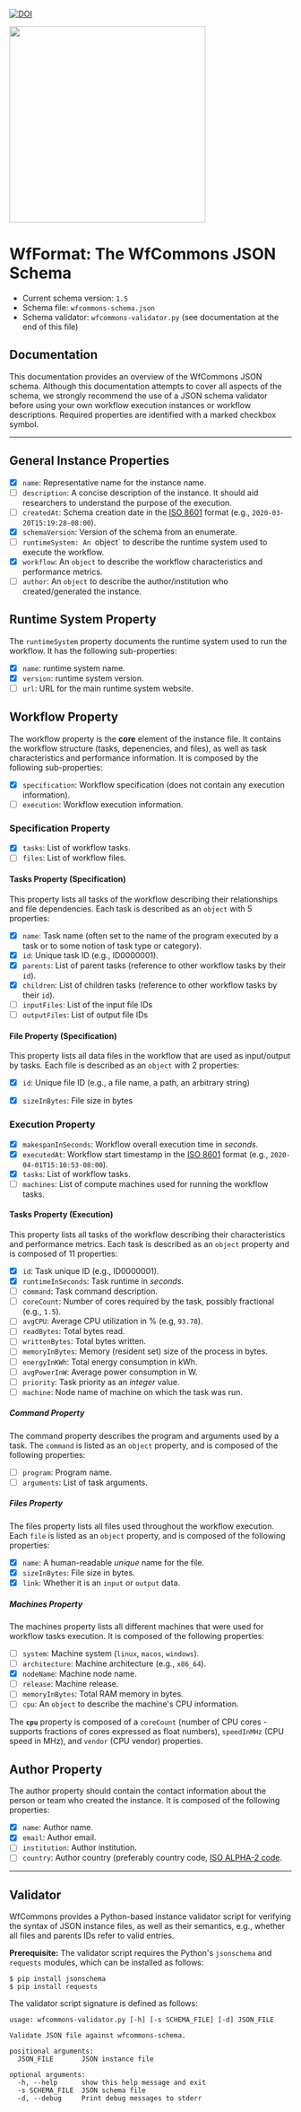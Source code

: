 [![DOI](https://zenodo.org/badge/252368853.svg)](https://zenodo.org/badge/latestdoi/252368853)


<a href="https://wfcommons.org" target="_blank"><img src="https://wfcommons.org/images/wfcommons-horizontal.png" width="350" /></a>

# WfFormat: The WfCommons JSON Schema

- Current schema version: `1.5`
- Schema file: `wfcommons-schema.json`
- Schema validator: `wfcommons-validator.py` (see documentation at the end of this file)

## Documentation

This documentation provides an overview of the WfCommons JSON schema. Although this documentation attempts to cover all aspects of the schema, we strongly recommend the use of a JSON schema validator before using your own workflow execution instances or workflow descriptions. Required properties are identified with a marked checkbox symbol.

---

## General Instance Properties

- [x] `name`: Representative name for the instance name.
- [ ] `description`: A concise description of the instance. It should aid researchers to understand the purpose of the execution.
- [ ] `createdAt`: Schema creation date in the [ISO 8601](http://en.wikipedia.org/wiki/ISO_8601) format (e.g., `2020-03-20T15:19:28-08:00`).
- [x] `schemaVersion`: Version of the schema from an enumerate.
- [ ] `runtimeSystem: An `object` to describe the runtime system used to execute the workflow.
- [x] `workflow`: An `object` to describe the workflow characteristics and performance metrics.
- [ ] `author`: An `object` to describe the author/institution who created/generated the instance.

## Runtime System Property

The `runtimeSystem` property documents the runtime system used to run the workflow. It has the following sub-properties:

- [x] `name`: runtime system name.
- [x] `version`: runtime system version.
- [ ] `url`: URL for the main runtime system website.

## Workflow Property

The workflow property is the **core** element of the instance file. It contains the workflow structure (tasks, depenencies, and files), as well as task characteristics and performance information. It is composed by the following sub-properties:

- [x] `specification`: Workflow specification (does not contain any execution information).
- [ ] `execution`: Workflow execution information.

### Specification Property

- [x] `tasks`: List of workflow tasks.
- [ ] `files`: List of workflow files.

#### Tasks Property (Specification)

This property lists all tasks of the workflow describing their relationships and file dependencies. Each task is described as an `object` with 5 properties:

- [x] `name`: Task name (often set to the name of the program executed by a task or to some notion of task type or category).
- [x] `id`: Unique task ID (e.g., ID0000001).
- [x] `parents`: List of parent tasks (reference to other workflow tasks by their `id`).
- [x] `children`: List of children tasks (reference to other workflow tasks by their `id`).
- [ ] `inputFiles`: List of the input file IDs
- [ ] `outputFiles`: List of output file IDs

#### File Property (Specification)

This property lists all data files in the workflow that are used as input/output by tasks. Each file is described as an `object` with 2 properties:

- [x] `id`: Unique file ID (e.g., a file name, a path, an arbitrary string)
- [x] `sizeInBytes`: File size in bytes


### Execution Property

- [x] `makespanInSeconds`: Workflow overall execution time in _seconds_.
- [x] `executedAt`: Workflow start timestamp in the [ISO 8601](http://en.wikipedia.org/wiki/ISO_8601) format (e.g., `2020-04-01T15:10:53-08:00`).
- [x] `tasks`: List of workflow tasks.
- [ ] `machines`: List of compute machines used for running the workflow tasks.

#### Tasks Property (Execution)

This property lists all tasks of the workflow describing their characteristics and performance metrics. Each task is described as an `object` property and is composed of 11 properties:

- [x] `id`: Task unique ID (e.g., ID0000001).
- [x] `runtimeInSeconds`: Task runtime in _seconds_.
- [ ] `command`: Task command description.
- [ ] `coreCount`: Number of cores required by the task, possibly fractional (e.g., `1.5`).
- [ ] `avgCPU`: Average CPU utilization in % (e.g, `93.78`).
- [ ] `readBytes`: Total bytes read.
- [ ] `writtenBytes`: Total bytes written.
- [ ] `memoryInBytes`: Memory (resident set) size of the process in bytes.
- [ ] `energyInKWh`: Total energy consumption in kWh.
- [ ] `avgPowerInW`: Average power consumption in W.
- [ ] `priority`: Task priority as an _integer_ value.
- [ ] `machine`: Node name of machine on which the task was run.

##### Command Property

The command property describes the program and arguments used by a task. The `command` is listed as an `object` property, and is composed of the following properties:

- [ ] `program`: Program name.
- [ ] `arguments`: List of task arguments.

##### Files Property

The files property lists all files used throughout the workflow execution. Each `file` is listed as an `object` property, and is composed of the following properties:

- [x] `name`: A human-readable _unique_ name for the file.
- [x] `sizeInBytes`: File size in bytes.
- [x] `link`: Whether it is an `input` or `output` data.

##### Machines Property

The machines property lists all different machines that were used for workflow tasks execution. It is composed of the following properties:

- [ ] `system`: Machine system (`linux`, `macos`, `windows`).
- [ ] `architecture`: Machine architecture (e.g., `x86_64`).
- [x] `nodeName`: Machine node name.
- [ ] `release`: Machine release.
- [ ] `memoryInBytes`: Total RAM memory in bytes.
- [ ] `cpu`: An `object` to describe the machine's CPU information.

The **`cpu`** property is composed of a `coreCount` (number of CPU cores - supports fractions of cores expressed as float numbers), `speedInMHz` (CPU speed in MHz), and `vendor` (CPU vendor) properties.

## Author Property

The author property should contain the contact information about the person or team who created the instance. It is composed of the following properties:

- [x] `name`: Author name.
- [x] `email`: Author email.
- [ ] `institution`: Author institution.
- [ ] `country`: Author country (preferably country code, [ISO ALPHA-2 code](https://en.wikipedia.org/wiki/ISO_3166-1_alpha-2).

---

## Validator

WfCommons provides a Python-based instance validator script for verifying the
syntax of JSON instance files, as well as their semantics, e.g., whether all files
and parents IDs refer to valid entries.

**Prerequisite:** The validator script requires the Python's `jsonschema` and
`requests` modules, which can be installed as follows:

```
$ pip install jsonschema
$ pip install requests
```

The validator script signature is defined as follows:

```
usage: wfcommons-validator.py [-h] [-s SCHEMA_FILE] [-d] JSON_FILE

Validate JSON file against wfcommons-schema.

positional arguments:
  JSON_FILE       JSON instance file

optional arguments:
  -h, --help      show this help message and exit
  -s SCHEMA_FILE  JSON schema file
  -d, --debug     Print debug messages to stderr
```
